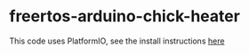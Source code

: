 # freertos-arduino-chick-heater

This code uses PlatformIO, see the install instructions [here](https://platformio.org/install/ide?install=vscode)
